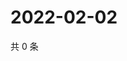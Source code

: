 # 2022-02-02

共 0 条

<!-- BEGIN WEIBO -->
<!-- 最后更新时间 Wed Feb 02 2022 00:27:31 GMT+0800 (China Standard Time) -->

<!-- END WEIBO -->
